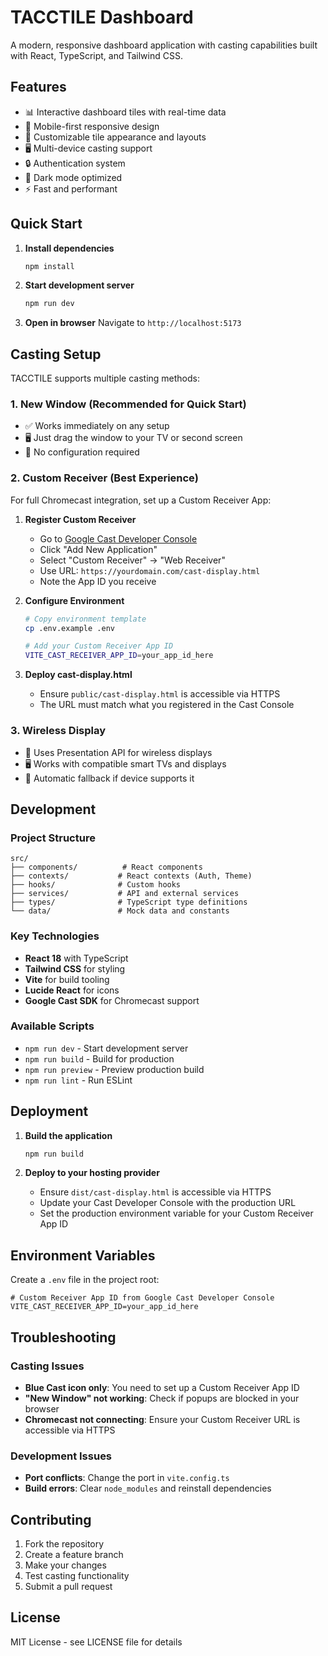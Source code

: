 # TACCTILE Dashboard

A modern, responsive dashboard application with casting capabilities built with React, TypeScript, and Tailwind CSS.

## Features

- 📊 Interactive dashboard tiles with real-time data
- 📱 Mobile-first responsive design
- 🎨 Customizable tile appearance and layouts
- 🖥️ Multi-device casting support
- 🔒 Authentication system
- 🌙 Dark mode optimized
- ⚡ Fast and performant

## Quick Start

1. **Install dependencies**
   ```bash
   npm install
   ```

2. **Start development server**
   ```bash
   npm run dev
   ```

3. **Open in browser**
   Navigate to `http://localhost:5173`

## Casting Setup

TACCTILE supports multiple casting methods:

### 1. New Window (Recommended for Quick Start)
- ✅ Works immediately on any setup
- 🖥️ Just drag the window to your TV or second screen
- 🔧 No configuration required

### 2. Custom Receiver (Best Experience)
For full Chromecast integration, set up a Custom Receiver App:

1. **Register Custom Receiver**
   - Go to [Google Cast Developer Console](https://cast.google.com/publish)
   - Click "Add New Application"
   - Select "Custom Receiver" → "Web Receiver"
   - Use URL: `https://yourdomain.com/cast-display.html`
   - Note the App ID you receive

2. **Configure Environment**
   ```bash
   # Copy environment template
   cp .env.example .env
   
   # Add your Custom Receiver App ID
   VITE_CAST_RECEIVER_APP_ID=your_app_id_here
   ```

3. **Deploy cast-display.html**
   - Ensure `public/cast-display.html` is accessible via HTTPS
   - The URL must match what you registered in the Cast Console

### 3. Wireless Display
- 📡 Uses Presentation API for wireless displays
- 🖥️ Works with compatible smart TVs and displays
- 🔄 Automatic fallback if device supports it

## Development

### Project Structure
```
src/
├── components/          # React components
├── contexts/           # React contexts (Auth, Theme)
├── hooks/              # Custom hooks
├── services/           # API and external services
├── types/              # TypeScript type definitions
└── data/               # Mock data and constants
```

### Key Technologies
- **React 18** with TypeScript
- **Tailwind CSS** for styling
- **Vite** for build tooling
- **Lucide React** for icons
- **Google Cast SDK** for Chromecast support

### Available Scripts
- `npm run dev` - Start development server
- `npm run build` - Build for production
- `npm run preview` - Preview production build
- `npm run lint` - Run ESLint

## Deployment

1. **Build the application**
   ```bash
   npm run build
   ```

2. **Deploy to your hosting provider**
   - Ensure `dist/cast-display.html` is accessible via HTTPS
   - Update your Cast Developer Console with the production URL
   - Set the production environment variable for your Custom Receiver App ID

## Environment Variables

Create a `.env` file in the project root:

```env
# Custom Receiver App ID from Google Cast Developer Console
VITE_CAST_RECEIVER_APP_ID=your_app_id_here
```

## Troubleshooting

### Casting Issues
- **Blue Cast icon only**: You need to set up a Custom Receiver App ID
- **"New Window" not working**: Check if popups are blocked in your browser
- **Chromecast not connecting**: Ensure your Custom Receiver URL is accessible via HTTPS

### Development Issues
- **Port conflicts**: Change the port in `vite.config.ts`
- **Build errors**: Clear `node_modules` and reinstall dependencies

## Contributing

1. Fork the repository
2. Create a feature branch
3. Make your changes
4. Test casting functionality
5. Submit a pull request

## License

MIT License - see LICENSE file for details